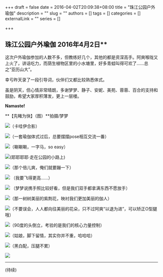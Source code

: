 +++
draft = false
date = 2016-04-02T20:09:38+08:00
title = "珠江公园户外瑜伽"
description = ""
slug = ""
authors = []
tags = []
categories = []
externalLink = ""
series = []

+++


## 珠江公园户外瑜伽 2016年4月2日**

这次户外瑜伽参加的人数不多，但教练好几个，其他的都是资深高手。阿爽喉咙又上火了，讲话吃力，而荫生植物区里的小水塘里，好多青蛙叫得可欢了……总之“亚历山大”。

幸亏昨天录了一段引导词，伙伴们又都比较熟悉体式。

虽是阴天，但心情非常晴朗，多谢梦梦、静子、安妮、美苑、蓉蓉、百合的支持和鼓励，希望大家厚积薄发，更上一层楼。

**Namaste!**

**【先睹为快】（图）**拍摄/梦梦

![](https://raw.githubusercontent.com/lshcool/pic/master/202112131906658.jpg)（卡哇伊合影）

![](https://raw.githubusercontent.com/lshcool/pic/master/202112131906660.jpg)（一套瑜伽体式过后，总要摆摆pose相互交流一番）

![](https://raw.githubusercontent.com/lshcool/pic/master/202112131906661.jpg)（唰唰唰，一字马，so easy）

![](https://raw.githubusercontent.com/lshcool/pic/master/202112131906662.jpg)(耶耶耶耶·走在公园的小路上)

![](https://raw.githubusercontent.com/lshcool/pic/master/202112131906663.jpg)（那个倍儿爽，俺们就要蹦一下）

![](https://raw.githubusercontent.com/lshcool/pic/master/202112131906665.jpg) （我要飞得更高……）

![](https://raw.githubusercontent.com/lshcool/pic/master/202112131906666.jpg) （梦梦说携手照比较好看，但是我们双手都拿满东西不愿放手）

![](https://raw.githubusercontent.com/lshcool/pic/master/202112131906667.jpg)（那一树树美丽的紫荆花，映衬我们更加美丽的伽人）

![](https://raw.githubusercontent.com/lshcool/pic/master/202112131906668.jpg)（不要误会，人人都向往美丽的花朵，只不过阿爽“以退为进”，可以矫正O型腿哦）

![](https://raw.githubusercontent.com/lshcool/pic/master/202112131906669.jpg)（90度的头倒立，考验的是我们的核心力量控制）

![](https://raw.githubusercontent.com/lshcool/pic/master/202112131906670.jpg)（姑娘，脚下留情，其实你并不重，哈哈哈）

![](https://raw.githubusercontent.com/lshcool/pic/master/202112131906671.jpg)（黑白配，压腿不累）

![](https://raw.githubusercontent.com/lshcool/pic/master/202112131906659.jpg)

---

(待续)

